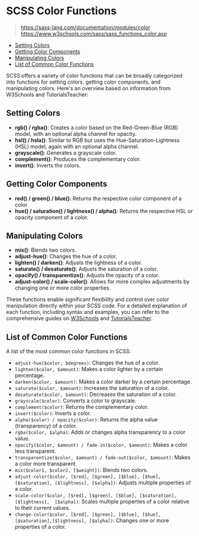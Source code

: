 # SCSS Color Functions

> <https://sass-lang.com/documentation/modules/color>
> <https://www.w3schools.com/sass/sass_functions_color.asp>
>

<!-- @import "[TOC]" {cmd="toc" depthFrom=2 depthTo=6 orderedList=false} -->

<!-- code_chunk_output -->

- [Setting Colors](#setting-colors)
- [Getting Color Components](#getting-color-components)
- [Manipulating Colors](#manipulating-colors)
- [List of Common Color Functions](#list-of-common-color-functions)

<!-- /code_chunk_output -->

SCSS offers a variety of color functions that can be broadly categorized into functions for setting colors, getting color components, and manipulating colors. Here's an overview based on information from W3Schools and TutorialsTeacher:

## Setting Colors

- **rgb() / rgba()**: Creates a color based on the Red-Green-Blue (RGB) model, with an optional alpha channel for opacity.
- **hsl() / hsla()**: Similar to RGB but uses the Hue-Saturation-Lightness (HSL) model, again with an optional alpha channel.
- **grayscale()**: Generates a grayscale color.
- **complement()**: Produces the complementary color.
- **invert()**: Inverts the colors.

## Getting Color Components

- **red() / green() / blue()**: Returns the respective color component of a color.
- **hue() / saturation() / lightness() / alpha()**: Returns the respective HSL or opacity component of a color.

## Manipulating Colors

- **mix()**: Blends two colors.
- **adjust-hue()**: Changes the hue of a color.
- **lighten() / darken()**: Adjusts the lightness of a color.
- **saturate() / desaturate()**: Adjusts the saturation of a color.
- **opacify() / transparentize()**: Adjusts the opacity of a color.
- **adjust-color() / scale-color()**: Allows for more complex adjustments by changing one or more color properties.

These functions enable significant flexibility and control over color manipulation directly within your SCSS code. For a detailed explanation of each function, including syntax and examples, you can refer to the comprehensive guides on [W3Schools](https://www.w3schools.com/sass/sass_functions_color.asp) and [TutorialsTeacher](https://www.tutorialsteacher.com/sass/sass-color-functions).

## List of Common Color Functions

A list of the most common color functions in SCSS:

- `adjust-hue($color, $degrees)`: Changes the hue of a color.
- `lighten($color, $amount)`: Makes a color lighter by a certain percentage.
- `darken($color, $amount)`: Makes a color darker by a certain percentage.
- `saturate($color, $amount)`: Increases the saturation of a color.
- `desaturate($color, $amount)`: Decreases the saturation of a color.
- `grayscale($color)`: Converts a color to grayscale.
- `complement($color)`: Returns the complementary color.
- `invert($color)`: Inverts a color.
- `alpha($color) / opacity($color)`: Returns the alpha value (transparency) of a color.
- `rgba($color, $alpha)`: Adds or changes alpha transparency to a color value.
- `opacify($color, $amount) / fade-in($color, $amount)`: Makes a color less transparent.
- `transparentize($color, $amount) / fade-out($color, $amount)`: Makes a color more transparent.
- `mix($color1, $color2, [$weight])`: Blends two colors.
- `adjust-color($color, [$red], [$green], [$blue], [$hue], [$saturation], [$lightness], [$alpha])`: Adjusts multiple properties of a color.
- `scale-color($color, [$red], [$green], [$blue], [$saturation], [$lightness],  [$alpha])`: Scales multiple properties of a color relative to their current values.
- `change-color($color, [$red], [$green], [$blue], [$hue], [$saturation],[$lightness], [$alpha])`: Changes one or more properties of a color.
